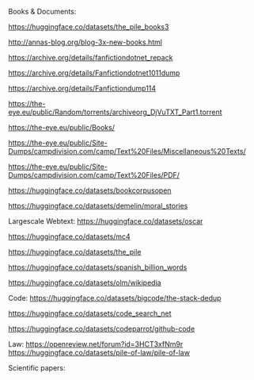 
Books & Documents:


https://huggingface.co/datasets/the_pile_books3

http://annas-blog.org/blog-3x-new-books.html

https://archive.org/details/fanfictiondotnet_repack

https://archive.org/details/Fanfictiondotnet1011dump

https://archive.org/details/Fanfictiondump114

https://the-eye.eu/public/Random/torrents/archiveorg_DjVuTXT_Part1.torrent

https://the-eye.eu/public/Books/


https://the-eye.eu/public/Site-Dumps/campdivision.com/camp/Text%20Files/Miscellaneous%20Texts/

https://the-eye.eu/public/Site-Dumps/campdivision.com/camp/Text%20Files/PDF/

https://huggingface.co/datasets/bookcorpusopen

https://huggingface.co/datasets/demelin/moral_stories


Largescale Webtext:
https://huggingface.co/datasets/oscar

https://huggingface.co/datasets/mc4

https://huggingface.co/datasets/the_pile

https://huggingface.co/datasets/spanish_billion_words

https://huggingface.co/datasets/olm/wikipedia




Code:
https://huggingface.co/datasets/bigcode/the-stack-dedup

https://huggingface.co/datasets/code_search_net

https://huggingface.co/datasets/codeparrot/github-code

Law:
https://openreview.net/forum?id=3HCT3xfNm9r
https://huggingface.co/datasets/pile-of-law/pile-of-law



Scientific papers:
